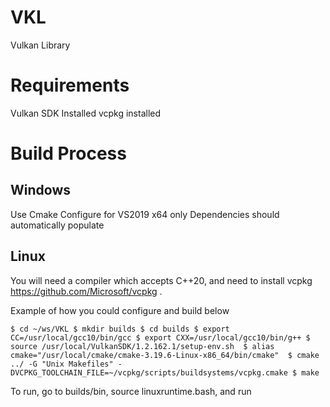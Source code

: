 # VKL
Vulkan Library

# Requirements
Vulkan SDK Installed
vcpkg installed

# Build Process
## Windows
Use Cmake
Configure for VS2019 x64 only
Dependencies should automatically populate

## Linux
You will need a compiler which accepts C++20, and need to install vcpkg https://github.com/Microsoft/vcpkg .

Example of how you could configure and build below

`
$ cd ~/ws/VKL
$ mkdir builds
$ cd builds
$ export CC=/usr/local/gcc10/bin/gcc
$ export CXX=/usr/local/gcc10/bin/g++
$ source /usr/local/VulkanSDK/1.2.162.1/setup-env.sh 
$ alias cmake="/usr/local/cmake/cmake-3.19.6-Linux-x86_64/bin/cmake" 
$ cmake ../ -G "Unix Makefiles" -DVCPKG_TOOLCHAIN_FILE=~/vcpkg/scripts/buildsystems/vcpkg.cmake
$ make
`

To run, go to builds/bin, source linuxruntime.bash, and run


